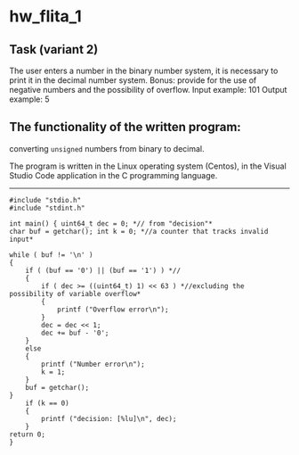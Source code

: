 # hw_flita_1
## Task (variant 2) 
The user enters a number in the binary number system, it is necessary to print it in the decimal number system. Bonus: provide for the use of negative numbers and the possibility of overflow. Input example: 101 Output example: 5

## The functionality of the written program: 
converting `unsigned` numbers from binary to decimal.

The program is written in the Linux operating system (Centos), in the Visual Studio Code application in the C programming language.
__________

```с
#include "stdio.h" 
#include "stdint.h"

int main() { uint64_t dec = 0; *// from "decision"* 
char buf = getchar(); int k = 0; *//a counter that tracks invalid input*

while ( buf != '\n' )
{
    if ( (buf == '0') || (buf == '1') ) *//
    {
        if ( dec >= ((uint64_t) 1) << 63 ) *//excluding the possibility of variable overflow*
        {
            printf ("Overflow error\n");
        }
        dec = dec << 1;
        dec += buf - '0';   
    }
    else 
    { 
        printf ("Number error\n"); 
        k = 1;
    }
    buf = getchar();
}
    if (k == 0) 
    { 
        printf ("decision: [%lu]\n", dec);
    }
return 0;
}
```



